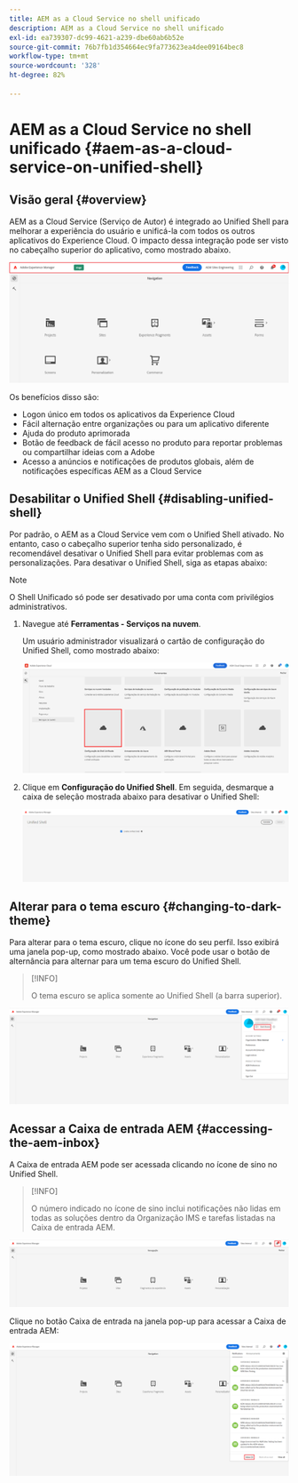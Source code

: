 ```yaml
---
title: AEM as a Cloud Service no shell unificado
description: AEM as a Cloud Service no shell unificado
exl-id: ea739307-dc99-4621-a239-dbe60ab6b52e
source-git-commit: 76b7fb1d354664ec9fa773623ea4dee09164bec8
workflow-type: tm+mt
source-wordcount: '328'
ht-degree: 82%

---
```


# AEM as a Cloud Service no shell unificado {#aem-as-a-cloud-service-on-unified-shell}

## Visão geral {#overview}

AEM as a Cloud Service (Serviço de Autor) é integrado ao Unified Shell para melhorar a experiência do usuário e unificá-la com todos os outros aplicativos do Experience Cloud. O impacto dessa integração pode ser visto no cabeçalho superior do aplicativo, como mostrado abaixo.

![imagem](/help/overview/assets/unifiedshell_header.png)

Os benefícios disso são:

* Logon único em todos os aplicativos da Experience Cloud
* Fácil alternação entre organizações ou para um aplicativo diferente
* Ajuda do produto aprimorada
* Botão de feedback de fácil acesso no produto para reportar problemas ou compartilhar ideias com a Adobe
* Acesso a anúncios e notificações de produtos globais, além de notificações específicas AEM as a Cloud Service

## Desabilitar o Unified Shell {#disabling-unified-shell}

Por padrão, o AEM as a Cloud Service vem com o Unified Shell ativado. No entanto, caso o cabeçalho superior tenha sido personalizado, é recomendável desativar o Unified Shell para evitar problemas com as personalizações. Para desativar o Unified Shell, siga as etapas abaixo:

>[!NOTE]
>O Shell Unificado só pode ser desativado por uma conta com privilégios administrativos.

1. Navegue até **Ferramentas - Serviços na nuvem**.

   Um usuário administrador visualizará o cartão de configuração do Unified Shell, como mostrado abaixo:

   ![imagem](/help/overview/assets/unifiedshell2.png)

1. Clique em **Configuração do Unified Shell**. Em seguida, desmarque a caixa de seleção mostrada abaixo para desativar o Unified Shell:

   ![imagem](/help/overview/assets/unifiedshell3.png)

## Alterar para o tema escuro {#changing-to-dark-theme}

Para alterar para o tema escuro, clique no ícone do seu perfil. Isso exibirá uma janela pop-up, como mostrado abaixo. Você pode usar o botão de alternância para alternar para um tema escuro do Unified Shell.

>[!INFO]
>
>O tema escuro se aplica somente ao Unified Shell (a barra superior).

![imagem](/help/overview/assets/unifiedshell4.png)


## Acessar a Caixa de entrada AEM {#accessing-the-aem-inbox}

A Caixa de entrada AEM pode ser acessada clicando no ícone de sino no Unified Shell.

>[!INFO]
>
> O número indicado no ícone de sino inclui notificações não lidas em todas as soluções dentro da Organização IMS e tarefas listadas na Caixa de entrada AEM.

![imagem](/help/overview/assets/unifiedshell5.png)

Clique no botão Caixa de entrada na janela pop-up para acessar a Caixa de entrada AEM:

![imagem](/help/overview/assets/unifiedshell6.png)

